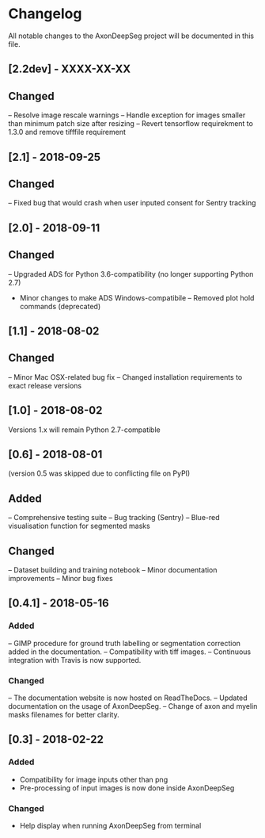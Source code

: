 # Changelog

All notable changes to the AxonDeepSeg project will be documented in this file.

## [2.2dev] - XXXX-XX-XX

## Changed

– Resolve image rescale warnings
– Handle exception for images smaller than minimum patch size after resizing
– Revert tensorflow requirekment to 1.3.0 and remove tifffile requirement

## [2.1] - 2018-09-25

## Changed

– Fixed bug that would crash when user inputed consent for Sentry tracking

## [2.0] - 2018-09-11

## Changed

– Upgraded ADS for Python 3.6-compatibility (no longer supporting Python 2.7)
- Minor changes to make ADS Windows-compatibile
– Removed plot hold commands (deprecated)

## [1.1] - 2018-08-02

## Changed

– Minor Mac OSX-related bug fix
– Changed installation requirements to exact release versions

## [1.0] - 2018-08-02

Versions 1.x will remain Python 2.7-compatible

## [0.6] - 2018-08-01

(version 0.5 was skipped due to conflicting file on PyPI)

## Added

– Comprehensive testing suite
– Bug tracking (Sentry)
– Blue-red visualisation function for segmented masks

## Changed

– Dataset building and training notebook
– Minor documentation improvements
– Minor bug fixes

## [0.4.1] - 2018-05-16

### Added

– GIMP procedure for ground truth labelling or segmentation correction added in the documentation.
– Compatibility with tiff images.
– Continuous integration with Travis is now supported.

### Changed

– The documentation website is now hosted on ReadTheDocs.
– Updated documentation on the usage of AxonDeepSeg.
– Change of axon and myelin masks filenames for better clarity.

## [0.3] - 2018-02-22

### Added

- Compatibility for image inputs other than png
- Pre-processing of input images is now done inside AxonDeepSeg

### Changed

- Help display when running AxonDeepSeg from terminal

